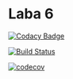 # Laba 6  
  
[![Codacy Badge](https://api.codacy.com/project/badge/Grade/1efecc1e3f214036a57d8d31e69945dd)](https://www.codacy.com/app/polikk/laba6?utm_source=github.com&amp;utm_medium=referral&amp;utm_content=polikk/laba6&amp;utm_campaign=Badge_Grade)


 [![Build Status](https://travis-ci.org/polikk/laba6.svg?branch=master)](https://travis-ci.org/polikk/laba6)

[![codecov](https://codecov.io/gh/polikk/laba6/branch/master/graph/badge.svg)](https://codecov.io/gh/polikk/laba6)